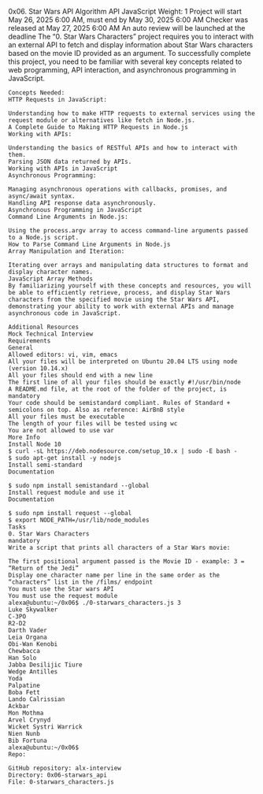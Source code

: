 0x06. Star Wars API
Algorithm
API
JavaScript
 Weight: 1
  Project will start May 26, 2025 6:00 AM, must end by May 30, 2025 6:00 AM
   Checker was released at May 27, 2025 6:00 AM
    An auto review will be launched at the deadline
    The “0. Star Wars Characters” project requires you to interact with an external API to fetch and display information about Star Wars characters based on the movie ID provided as an argument. To successfully complete this project, you need to be familiar with several key concepts related to web programming, API interaction, and asynchronous programming in JavaScript.

    Concepts Needed:
    HTTP Requests in JavaScript:

    Understanding how to make HTTP requests to external services using the request module or alternatives like fetch in Node.js.
    A Complete Guide to Making HTTP Requests in Node.js
    Working with APIs:

    Understanding the basics of RESTful APIs and how to interact with them.
    Parsing JSON data returned by APIs.
    Working with APIs in JavaScript
    Asynchronous Programming:

    Managing asynchronous operations with callbacks, promises, and async/await syntax.
    Handling API response data asynchronously.
    Asynchronous Programming in JavaScript
    Command Line Arguments in Node.js:

    Using the process.argv array to access command-line arguments passed to a Node.js script.
    How to Parse Command Line Arguments in Node.js
    Array Manipulation and Iteration:

    Iterating over arrays and manipulating data structures to format and display character names.
    JavaScript Array Methods
    By familiarizing yourself with these concepts and resources, you will be able to efficiently retrieve, process, and display Star Wars characters from the specified movie using the Star Wars API, demonstrating your ability to work with external APIs and manage asynchronous code in JavaScript.

    Additional Resources
    Mock Technical Interview
    Requirements
    General
    Allowed editors: vi, vim, emacs
    All your files will be interpreted on Ubuntu 20.04 LTS using node (version 10.14.x)
    All your files should end with a new line
    The first line of all your files should be exactly #!/usr/bin/node
    A README.md file, at the root of the folder of the project, is mandatory
    Your code should be semistandard compliant. Rules of Standard + semicolons on top. Also as reference: AirBnB style
    All your files must be executable
    The length of your files will be tested using wc
    You are not allowed to use var
    More Info
    Install Node 10
    $ curl -sL https://deb.nodesource.com/setup_10.x | sudo -E bash -
    $ sudo apt-get install -y nodejs
    Install semi-standard
    Documentation

    $ sudo npm install semistandard --global
    Install request module and use it
    Documentation

    $ sudo npm install request --global
    $ export NODE_PATH=/usr/lib/node_modules
    Tasks
    0. Star Wars Characters
    mandatory
    Write a script that prints all characters of a Star Wars movie:

    The first positional argument passed is the Movie ID - example: 3 = “Return of the Jedi”
    Display one character name per line in the same order as the “characters” list in the /films/ endpoint
    You must use the Star wars API
    You must use the request module
    alexa@ubuntu:~/0x06$ ./0-starwars_characters.js 3
    Luke Skywalker
    C-3PO
    R2-D2
    Darth Vader
    Leia Organa
    Obi-Wan Kenobi
    Chewbacca
    Han Solo
    Jabba Desilijic Tiure
    Wedge Antilles
    Yoda
    Palpatine
    Boba Fett
    Lando Calrissian
    Ackbar
    Mon Mothma
    Arvel Crynyd
    Wicket Systri Warrick
    Nien Nunb
    Bib Fortuna
    alexa@ubuntu:~/0x06$
    Repo:

    GitHub repository: alx-interview
    Directory: 0x06-starwars_api
    File: 0-starwars_characters.js


